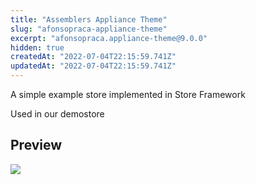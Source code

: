 ```yaml
---
title: "Assemblers Appliance Theme"
slug: "afonsopraca-appliance-theme"
excerpt: "afonsopraca.appliance-theme@9.0.0"
hidden: true
createdAt: "2022-07-04T22:15:59.741Z"
updatedAt: "2022-07-04T22:15:59.741Z"
---
```

A simple example store implemented in Store Framework

Used in our demostore
## Preview
![](https://user-images.githubusercontent.com/484167/71480046-e9aa7080-27d5-11ea-9923-e5ad48891cec.png)